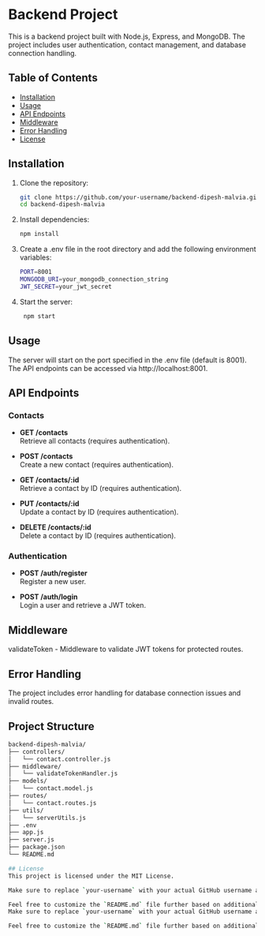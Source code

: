 # Backend Project

This is a backend project built with Node.js, Express, and MongoDB. The project includes user authentication, contact management, and database connection handling.

## Table of Contents

- [Installation](#installation)
- [Usage](#usage)
- [API Endpoints](#api-endpoints)
- [Middleware](#middleware)
- [Error Handling](#error-handling)
- [License](#license)

## Installation

1. Clone the repository:
   ```bash
   git clone https://github.com/your-username/backend-dipesh-malvia.git
   cd backend-dipesh-malvia
2. Install dependencies:

   ```bash
   npm install
4. Create a .env file in the root directory and add the following environment variables:
   ```bash
   PORT=8001
   MONGODB_URI=your_mongodb_connection_string
   JWT_SECRET=your_jwt_secret
6. Start the server:
   ```bash
    npm start
   
## Usage
The server will start on the port specified in the .env file (default is 8001).
The API endpoints can be accessed via http://localhost:8001.
## API Endpoints

### Contacts

- **GET /contacts**  
  Retrieve all contacts (requires authentication).

- **POST /contacts**  
  Create a new contact (requires authentication).

- **GET /contacts/:id**  
  Retrieve a contact by ID (requires authentication).

- **PUT /contacts/:id**  
  Update a contact by ID (requires authentication).

- **DELETE /contacts/:id**  
  Delete a contact by ID (requires authentication).

### Authentication

- **POST /auth/register**  
  Register a new user.

- **POST /auth/login**  
  Login a user and retrieve a JWT token.
## Middleware
validateToken - Middleware to validate JWT tokens for protected routes.
## Error Handling
The project includes error handling for database connection issues and invalid routes.
## Project Structure
   ```bash
  backend-dipesh-malvia/
├── controllers/
│   └── contact.controller.js
├── middleware/
│   └── validateTokenHandler.js
├── models/
│   └── contact.model.js
├── routes/
│   └── contact.routes.js
├── utils/
│   └── serverUtils.js
├── .env
├── app.js
├── server.js
├── package.json
└── README.md

## License
This project is licensed under the MIT License.
  
Make sure to replace `your-username` with your actual GitHub username and `your_mongodb_connection_string` and `your_jwt_secret` with your actual MongoDB connection string and JWT secret, respectively.

Feel free to customize the `README.md` file further based on additional details or features of your project.
Make sure to replace `your-username` with your actual GitHub username and `your_mongodb_connection_string` and `your_jwt_secret` with your actual MongoDB connection string and JWT secret, respectively.

Feel free to customize the `README.md` file further based on additional details or features of your project.
